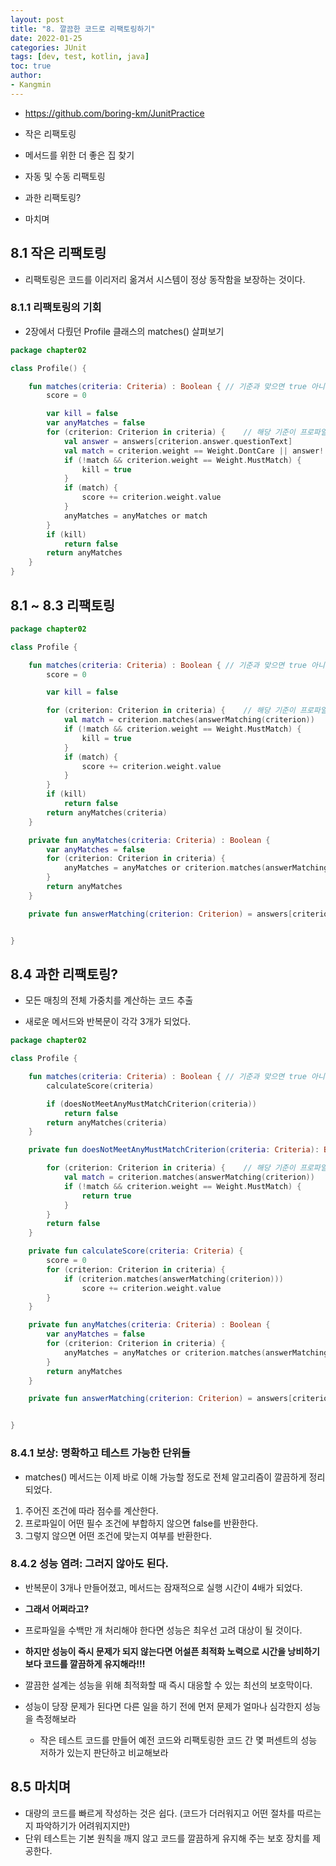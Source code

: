 ```yaml
---
layout: post
title: "8. 깔끔한 코드로 리팩토링하기"
date: 2022-01-25
categories: JUnit
tags: [dev, test, kotlin, java]
toc: true
author:
- Kangmin
---
```


- https://github.com/boring-km/JunitPractice

- 작은 리팩토링
- 메서드를 위한 더 좋은 집 찾기
- 자동 및 수동 리팩토링
- 과한 리팩토링?
- 마치며



## 8.1 작은 리팩토링

- 리팩토링은 코드를 이리저리 옮겨서 시스템이 정상 동작함을 보장하는 것이다.



### 8.1.1 리팩토링의 기회

- 2장에서 다뤘던 Profile 클래스의 matches() 살펴보기

```kotlin
package chapter02

class Profile() {

    fun matches(criteria: Criteria) : Boolean { // 기준과 맞으면 true 아니면 false
        score = 0

        var kill = false
        var anyMatches = false
        for (criterion: Criterion in criteria) {    // 해당 기준이 프로파일에 있는 답변과 맞는지 확인
            val answer = answers[criterion.answer.questionText]
            val match = criterion.weight == Weight.DontCare || answer!!.match(criterion.answer)
            if (!match && criterion.weight == Weight.MustMatch) {
                kill = true
            }
            if (match) {
                score += criterion.weight.value
            }
            anyMatches = anyMatches or match
        }
        if (kill)
            return false
        return anyMatches
    }
}

```



## 8.1 ~ 8.3 리팩토링

```kotlin
package chapter02

class Profile {

    fun matches(criteria: Criteria) : Boolean { // 기준과 맞으면 true 아니면 false
        score = 0

        var kill = false

        for (criterion: Criterion in criteria) {    // 해당 기준이 프로파일에 있는 답변과 맞는지 확인
            val match = criterion.matches(answerMatching(criterion))
            if (!match && criterion.weight == Weight.MustMatch) {
                kill = true
            }
            if (match) {
                score += criterion.weight.value
            }
        }
        if (kill)
            return false
        return anyMatches(criteria)
    }

    private fun anyMatches(criteria: Criteria) : Boolean {
        var anyMatches = false
        for (criterion: Criterion in criteria) {
            anyMatches = anyMatches or criterion.matches(answerMatching(criterion))
        }
        return anyMatches
    }

    private fun answerMatching(criterion: Criterion) = answers[criterion.answer.questionText]


}
```



## 8.4 과한 리팩토링?

- 모든 매칭의 전체 가중치를 계산하는 코드 추출

- 새로운 메서드와 반복문이 각각 3개가 되었다.

```kotlin
package chapter02

class Profile {

    fun matches(criteria: Criteria) : Boolean { // 기준과 맞으면 true 아니면 false
        calculateScore(criteria)

        if (doesNotMeetAnyMustMatchCriterion(criteria))
            return false
        return anyMatches(criteria)
    }

    private fun doesNotMeetAnyMustMatchCriterion(criteria: Criteria): Boolean {

        for (criterion: Criterion in criteria) {    // 해당 기준이 프로파일에 있는 답변과 맞는지 확인
            val match = criterion.matches(answerMatching(criterion))
            if (!match && criterion.weight == Weight.MustMatch) {
                return true
            }
        }
        return false
    }

    private fun calculateScore(criteria: Criteria) {
        score = 0
        for (criterion: Criterion in criteria) {
            if (criterion.matches(answerMatching(criterion)))
                score += criterion.weight.value
        }
    }

    private fun anyMatches(criteria: Criteria) : Boolean {
        var anyMatches = false
        for (criterion: Criterion in criteria) {
            anyMatches = anyMatches or criterion.matches(answerMatching(criterion))
        }
        return anyMatches
    }

    private fun answerMatching(criterion: Criterion) = answers[criterion.answer.questionText]


}

```



### 8.4.1 보상: 명확하고 테스트 가능한 단위들

- matches() 메서드는 이제 바로 이해 가능할 정도로 전체 알고리즘이 깔끔하게 정리되었다.

1. 주어진 조건에 따라 점수를 계산한다.
2. 프로파일이 어떤 필수 조건에 부합하지 않으면 false를 반환한다.
3. 그렇지 않으면 어떤 조건에 맞는지 여부를 반환한다.



### 8.4.2 성능 염려: 그러지 않아도 된다.

- 반복문이 3개나 만들어졌고, 메서드는 잠재적으로 실행 시간이 4배가 되었다.
- **그래서 어쩌라고?**
- 프로파일을 수백만 개 처리해야 한다면 성능은 최우선 고려 대상이 될 것이다.
- **하지만 성능이 즉시 문제가 되지 않는다면 어설픈 최적화 노력으로 시간을 낭비하기보다 코드를 깔끔하게 유지해라!!!**
- 깔끔한 설계는 성능을 위해 최적화할 때 즉시 대응할 수 있는 최선의 보호막이다.

- 성능이 당장 문제가 된다면 다른 일을 하기 전에 먼저 문제가 얼마나 심각한지 성능을 측정해보라
  - 작은 테스트 코드를 만들어 예전 코드와 리팩토링한 코드 간 몇 퍼센트의 성능 저하가 있는지 판단하고 비교해보라



## 8.5 마치며

- 대량의 코드를 빠르게 작성하는 것은 쉽다. (코드가 더러워지고 어떤 절차를 따르는지 파악하기가 어려워지지만)
- 단위 테스트는 기본 원칙을 깨지 않고 코드를 깔끔하게 유지해 주는 보호 장치를 제공한다.

